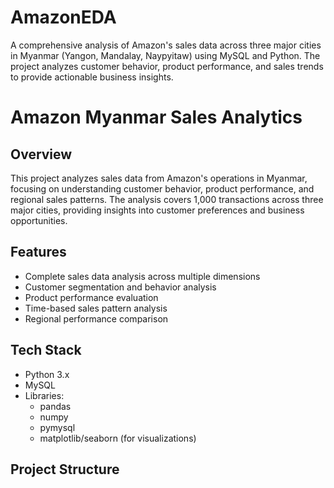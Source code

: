 # AmazonEDA
A comprehensive analysis of Amazon's sales data across three major cities in Myanmar (Yangon, Mandalay, Naypyitaw) using MySQL and Python. The project analyzes customer behavior, product performance, and sales trends to provide actionable business insights.



# Amazon Myanmar Sales Analytics

## Overview
This project analyzes sales data from Amazon's operations in Myanmar, focusing on understanding customer behavior, product performance, and regional sales patterns. The analysis covers 1,000 transactions across three major cities, providing insights into customer preferences and business opportunities.

## Features
- Complete sales data analysis across multiple dimensions
- Customer segmentation and behavior analysis
- Product performance evaluation
- Time-based sales pattern analysis
- Regional performance comparison

## Tech Stack
- Python 3.x
- MySQL
- Libraries:
  - pandas
  - numpy
  - pymysql
  - matplotlib/seaborn (for visualizations)

## Project Structure
